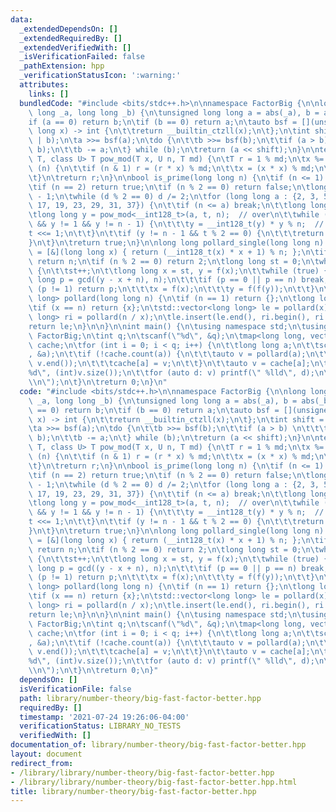 ```yaml
---
data:
  _extendedDependsOn: []
  _extendedRequiredBy: []
  _extendedVerifiedWith: []
  _isVerificationFailed: false
  _pathExtension: hpp
  _verificationStatusIcon: ':warning:'
  attributes:
    links: []
  bundledCode: "#include <bits/stdc++.h>\n\nnamespace FactorBig {\n\nlong long gcd(long\
    \ long _a, long long _b) {\n\tunsigned long long a = abs(_a), b = abs(_b);\n\t\
    if (a == 0) return b;\n\tif (b == 0) return a;\n\tauto bsf = [](unsigned long\
    \ long x) -> int {\n\t\treturn __builtin_ctzll(x);\n\t};\n\tint shift = bsf(a\
    \ | b);\n\ta >>= bsf(a);\n\tdo {\n\t\tb >>= bsf(b);\n\t\tif (a > b) \n\t\t\tstd::swap(a,\
    \ b);\n\t\tb -= a;\n\t} while (b);\n\treturn (a << shift);\n}\n\ntemplate <class\
    \ T, class U> T pow_mod(T x, U n, T md) {\n\tT r = 1 % md;\n\tx %= md;\n\twhile\
    \ (n) {\n\t\tif (n & 1) r = (r * x) % md;\n\t\tx = (x * x) % md;\n\t\tn >>= 1;\n\
    \t}\n\treturn r;\n}\n\nbool is_prime(long long n) {\n\tif (n <= 1) return false;\n\
    \tif (n == 2) return true;\n\tif (n % 2 == 0) return false;\n\tlong long d = n\
    \ - 1;\n\twhile (d % 2 == 0) d /= 2;\n\tfor (long long a : {2, 3, 5, 7, 11, 13,\
    \ 17, 19, 23, 29, 31, 37}) {\n\t\tif (n <= a) break;\n\t\tlong long t = d;\n\t\
    \tlong long y = pow_mod<__int128_t>(a, t, n);  // over\n\t\twhile (t != n - 1\
    \ && y != 1 && y != n - 1) {\n\t\t\ty = __int128_t(y) * y % n;  // flow\n\t\t\t\
    t <<= 1;\n\t\t}\n\t\tif (y != n - 1 && t % 2 == 0) {\n\t\t\treturn false;\n\t\t\
    }\n\t}\n\treturn true;\n}\n\nlong long pollard_single(long long n) {\n\tauto f\
    \ = [&](long long x) { return (__int128_t(x) * x + 1) % n; };\n\tif (is_prime(n))\
    \ return n;\n\tif (n % 2 == 0) return 2;\n\tlong long st = 0;\n\twhile (true)\
    \ {\n\t\tst++;\n\t\tlong long x = st, y = f(x);\n\t\twhile (true) {\n\t\t\tlong\
    \ long p = gcd((y - x + n), n);\n\t\t\tif (p == 0 || p == n) break;\n\t\t\tif\
    \ (p != 1) return p;\n\t\t\tx = f(x);\n\t\t\ty = f(f(y));\n\t\t}\n\t}\n}\n\nstd::vector<long\
    \ long> pollard(long long n) {\n\tif (n == 1) return {};\n\tlong long x = pollard_single(n);\n\
    \tif (x == n) return {x};\n\tstd::vector<long long> le = pollard(x);\n\tstd::vector<long\
    \ long> ri = pollard(n / x);\n\tle.insert(le.end(), ri.begin(), ri.end());\n\t\
    return le;\n}\n\n}\n\nint main() {\n\tusing namespace std;\n\tusing namespace\
    \ FactorBig;\n\tint q;\n\tscanf(\"%d\", &q);\n\tmap<long long, vector<long long>>\
    \ cache;\n\tfor (int i = 0; i < q; i++) {\n\t\tlong long a;\n\t\tscanf(\"%lld\"\
    , &a);\n\t\tif (!cache.count(a)) {\n\t\t\tauto v = pollard(a);\n\t\t\tsort(v.begin(),\
    \ v.end());\n\t\t\tcache[a] = v;\n\t\t}\n\t\tauto v = cache[a];\n\t\tprintf(\"\
    %d\", (int)v.size());\n\t\tfor (auto d: v) printf(\" %lld\", d);\n\t\tprintf(\"\
    \\n\");\n\t}\n\treturn 0;\n}\n"
  code: "#include <bits/stdc++.h>\n\nnamespace FactorBig {\n\nlong long gcd(long long\
    \ _a, long long _b) {\n\tunsigned long long a = abs(_a), b = abs(_b);\n\tif (a\
    \ == 0) return b;\n\tif (b == 0) return a;\n\tauto bsf = [](unsigned long long\
    \ x) -> int {\n\t\treturn __builtin_ctzll(x);\n\t};\n\tint shift = bsf(a | b);\n\
    \ta >>= bsf(a);\n\tdo {\n\t\tb >>= bsf(b);\n\t\tif (a > b) \n\t\t\tstd::swap(a,\
    \ b);\n\t\tb -= a;\n\t} while (b);\n\treturn (a << shift);\n}\n\ntemplate <class\
    \ T, class U> T pow_mod(T x, U n, T md) {\n\tT r = 1 % md;\n\tx %= md;\n\twhile\
    \ (n) {\n\t\tif (n & 1) r = (r * x) % md;\n\t\tx = (x * x) % md;\n\t\tn >>= 1;\n\
    \t}\n\treturn r;\n}\n\nbool is_prime(long long n) {\n\tif (n <= 1) return false;\n\
    \tif (n == 2) return true;\n\tif (n % 2 == 0) return false;\n\tlong long d = n\
    \ - 1;\n\twhile (d % 2 == 0) d /= 2;\n\tfor (long long a : {2, 3, 5, 7, 11, 13,\
    \ 17, 19, 23, 29, 31, 37}) {\n\t\tif (n <= a) break;\n\t\tlong long t = d;\n\t\
    \tlong long y = pow_mod<__int128_t>(a, t, n);  // over\n\t\twhile (t != n - 1\
    \ && y != 1 && y != n - 1) {\n\t\t\ty = __int128_t(y) * y % n;  // flow\n\t\t\t\
    t <<= 1;\n\t\t}\n\t\tif (y != n - 1 && t % 2 == 0) {\n\t\t\treturn false;\n\t\t\
    }\n\t}\n\treturn true;\n}\n\nlong long pollard_single(long long n) {\n\tauto f\
    \ = [&](long long x) { return (__int128_t(x) * x + 1) % n; };\n\tif (is_prime(n))\
    \ return n;\n\tif (n % 2 == 0) return 2;\n\tlong long st = 0;\n\twhile (true)\
    \ {\n\t\tst++;\n\t\tlong long x = st, y = f(x);\n\t\twhile (true) {\n\t\t\tlong\
    \ long p = gcd((y - x + n), n);\n\t\t\tif (p == 0 || p == n) break;\n\t\t\tif\
    \ (p != 1) return p;\n\t\t\tx = f(x);\n\t\t\ty = f(f(y));\n\t\t}\n\t}\n}\n\nstd::vector<long\
    \ long> pollard(long long n) {\n\tif (n == 1) return {};\n\tlong long x = pollard_single(n);\n\
    \tif (x == n) return {x};\n\tstd::vector<long long> le = pollard(x);\n\tstd::vector<long\
    \ long> ri = pollard(n / x);\n\tle.insert(le.end(), ri.begin(), ri.end());\n\t\
    return le;\n}\n\n}\n\nint main() {\n\tusing namespace std;\n\tusing namespace\
    \ FactorBig;\n\tint q;\n\tscanf(\"%d\", &q);\n\tmap<long long, vector<long long>>\
    \ cache;\n\tfor (int i = 0; i < q; i++) {\n\t\tlong long a;\n\t\tscanf(\"%lld\"\
    , &a);\n\t\tif (!cache.count(a)) {\n\t\t\tauto v = pollard(a);\n\t\t\tsort(v.begin(),\
    \ v.end());\n\t\t\tcache[a] = v;\n\t\t}\n\t\tauto v = cache[a];\n\t\tprintf(\"\
    %d\", (int)v.size());\n\t\tfor (auto d: v) printf(\" %lld\", d);\n\t\tprintf(\"\
    \\n\");\n\t}\n\treturn 0;\n}"
  dependsOn: []
  isVerificationFile: false
  path: library/number-theory/big-fast-factor-better.hpp
  requiredBy: []
  timestamp: '2021-07-24 19:26:06-04:00'
  verificationStatus: LIBRARY_NO_TESTS
  verifiedWith: []
documentation_of: library/number-theory/big-fast-factor-better.hpp
layout: document
redirect_from:
- /library/library/number-theory/big-fast-factor-better.hpp
- /library/library/number-theory/big-fast-factor-better.hpp.html
title: library/number-theory/big-fast-factor-better.hpp
---
```


